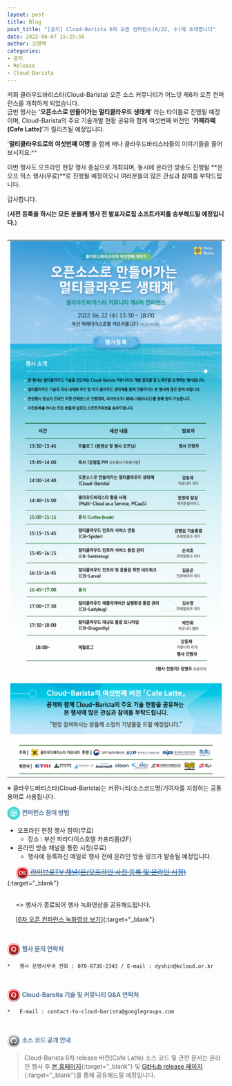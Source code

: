 ```yaml
---
layout: post
title: Blog
post_title: "[공지] Cloud-Barista 6차 오픈 컨퍼런스(6/22, 수)에 초대합니다"
date: 2022-06-07 15:25:55
author: 오병택
categories: 
- 공지
- Release
- Cloud-Barista
---
```


저희 클라우드바리스타(Cloud-Barista) 오픈 소스 커뮤니티가 어느덧 제6차 오픈 컨퍼런스를 개최하게 되었습니다.
<br>
금번 행사는 '**오픈소스로 만들어가는 멀티클라우드 생태계**' 라는 타이틀로 진행될 예정이며, Cloud-Barista의 주요 기술개발 현황 공유와 함께 여섯번째 버전인 '**카페라떼(Cafe Latte)**'가 릴리즈될 예정입니다.

'**멀티클라우드로의 여섯번째 여행**'을 함께 떠나 클라우드바리스타들의 이야기들을 들어보시지요.^^<br>

이번 행사도 오프라인 현장 행사 중심으로 개최되며, 동시에 온라인 방송도 진행될 **온오프 믹스 행사(무료)**로 진행될 예정이오니 여러분들의 많은 관심과 참여를 부탁드립니다.
<br>
<!--more-->

감사합니다.<br>

(**사전 등록을 하시는 모든 분들께 행사 전 발표자료집 소프트카피를 송부해드릴 예정입니다.**)<br>
<br>

<center>
<table width="760" id="Table_01" border="0" cellspacing="0" cellpadding="0">
	<tbody><tr>
		<td>
			<a href="https://webinaro.co.kr/Event/160" target="_blank"><img width="760" style="display: block;" alt="" src="/assets/img/blog/6th-conference/6th_eDM_v1.4-high-resized.png" border="0"></a>
        </td>
	</tr>
    </tbody>
</table>
</center>
 ※ 클라우드바리스타(Cloud-Barista)는 커뮤니티/소스코드명/기여자를 지칭하는 공통 용어로 사용됩니다.

<br>

<span style="color:#557799"><img src="/assets/img/blog/2nd-conference/screen_icon-icons.com_52924.png" width="30" height="30" style="border:0px;vertical-align:middle">
**컨퍼런스 참여 방법**
</span>

-   오프라인 현장 행사 참여(무료)
     - 장소 : 부산 파라다이스호텔 카프리룸(2F)       
-	온라인 방송 채널을 통한 시청(무료)
     - 행사에 등록하신 메일로 행사 전에 온라인 방송 링크가 발송될 예정입니다.

&nbsp;&nbsp;&nbsp;&nbsp;
    [<img src="/assets/img/blog/2nd-conference/Lastfm-Icon_22087.png" width="30" height="30" style="border:0px;vertical-align:middle">
   <del><span style = "font-size:1.1em;  color: #0366CC;"> 라이브로TV 채널(온/오프라인 사전 등록 및 온라인 시청)</span></del>](https://webinaro.co.kr/Event/160 "라이브로TV 채널"){:target="_blank"}<br>

  <br>
   &nbsp;&nbsp;&nbsp;&nbsp; => 행사가 종료되어 행사 녹화영상을 공유해드립니다.<br>
  
   &nbsp;&nbsp;&nbsp;&nbsp; [[6차 오픈 컨퍼런스 녹화영상 보기]](https://www.youtube.com/watch?v=asXfD76m9Zs&list=PLwwH7W22YKWvIpMHp8LIofsM0BakqURoJ "6차 오픈 컨퍼러스 녹화영상 보기"){:target="_blank"}

<br>

<span style="color:#557799"><img src="/assets/img/blog/2nd-conference/Quora-Icon_22095.png" width="30" height="30" style="border:0px;vertical-align:middle">
**행사 문의 연락처**
</span>
 
    *	행사 운영사무국 전화 : 070-8730-2343 / E-mail : dyshin@kcloud.or.kr

<br>

<span style="color:#557799"><img src="/assets/img/blog/2nd-conference/Quora-Icon_22095.png" width="30" height="30" style="border:0px;vertical-align:middle">
**Cloud-Barsita 기술 및 커뮤니티 Q&A 연락처**
</span>

    *	E-mail : contact-to-cloud-barista@googlegroups.com


<br>

<span style="color:#557799"><img src="/assets/img/blog/2nd-conference/Github-Icon_22102.png" width="30" height="30" style="border:0px;vertical-align:middle">
**소스 코드 공개 안내**
</span>

   > Cloud-Barista 6차 release 버전(Cafe Latte) 소스 코드 및 관련 문서는 온라인 행사 후 [본 홈페이지](https://cloud-barista.github.io/download/ "본 홈페이지 Download page"){:target="_blank"}
    및 [GitHub release 페이지](https://github.com/cloud-barista/cloud-barista "Cloud-Barista release"){:target="_blank"}를 통해 공유해드릴 예정입니다.
